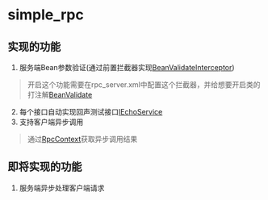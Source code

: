 # simple_rpc
## 实现的功能
1. 服务端Bean参数验证(通过前置拦截器实现[BeanValidateInterceptor](https://github.com/liukefeng2008/simple_rpc/blob/master/src/main/java/com/ifengxue/rpc/server/interceptor/BeanValidateInterceptor.java))
> 开启这个功能需要在rpc_server.xml中配置这个拦截器，并给想要开启类的打注解[BeanValidate](https://github.com/liukefeng2008/simple_rpc/blob/master/src/main/java/com/ifengxue/rpc/server/annotation/BeanValidate.java)
2. 每个接口自动实现回声测试接口[IEchoService](https://github.com/liukefeng2008/simple_rpc/blob/master/src/main/java/com/ifengxue/rpc/protocol/IEchoService.java)
3. 支持客户端异步调用
> 通过[RpcContext](https://github.com/liukefeng2008/simple_rpc/blob/master/src/main/java/com/ifengxue/rpc/client/RpcContext.java)获取异步调用结果
## 即将实现的功能
1. 服务端异步处理客户端请求
